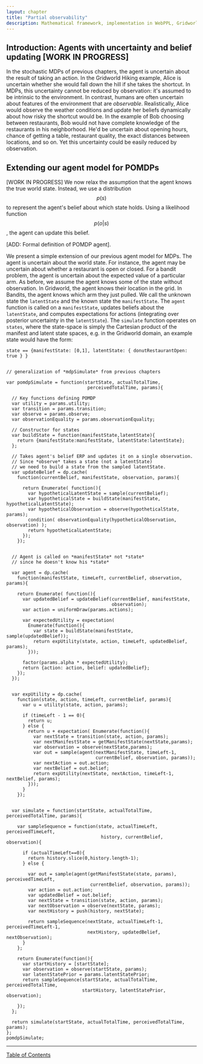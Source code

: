 ```yaml
---
layout: chapter
title: "Partial observability"
description: Mathematical framework, implementation in WebPPL, Gridworld and restaurants example, bandit problems.
---
```


<!--
PLAN

1. Restaurant example. Human might not know which restaurants open or full. Might not know about certain restaurants. Might not know whether the restaurants have good food or have good food often. Intuition: move around world, get observatinos from world. Update beliefs based on observations, enabling better choices. Working backwards, when simulating sequences of actions, take into account possible observations and better decisions that result -- i.e. VOI of certain actions. So need to model one's future belief states. 

2. Formalizing this. Basic structure same as in MDP gridworld. Only change is an observation function that gives a dist on observations as a function of the state (i.e. agent's position). From high level, formalize as agent being uncertain about which state it is in. For instance, it might be uncertain about its location in the world and uncertain about whether a restaurant is current open or closed. Agent then receives obserations. E.g. it gets to observe its location (even if location depends on stochastic transitions). It observes whether a restaurant is open if it gets close enough. Formalization in AAAI paper. Update beliefs by simulating world given different starting states. (note. if the agent always gets to observe their state, then you are wasting time doing the belief update. you might as well just call them on the state. if there is uncertainty about location, which is realistic, then you get a slam style problem. you can easily get less and less confident about where you are as you take more actions. so then you can't condition on (manifestState,observation) pair because you don't know your manifestState. examlple: maybe different locations on grid have unknown reward distributions. you end up observing these rewards. but you don't know where you are on the grid. so if you then get shifted to somewhere else on the grid, you don't know where to go to get the reward you previously observed.



3. More specialized formulation. Assume that agent faces an MDP parameterized by some variables whose values are unknown. These are variables are fixed for any given decision problem. For example, whether a restaurant is present in a particular location is fixed. The mean quality of a restaurant is fixed, etc. We call the vector of these variables the latent state. Given the latent state, the MDP has its normal state, which in gridworld is the agent's location, and we have the current observation. The agent's current location is assumed to be known without any observations. We call this kind of state the manifest state. Agent program, agent is called on a manifest state, prior distribution and obseration. Computes exp U of actions by simulating future state sequences given different possible latent states, with dist on latent states the posterior given the current observation. To simulate the world containing this agent, the world takes a state ==df {manifestState: [0,1], latentState:{donutSouthOpen: false, noodleShopOpen: true}}. The transition function and utility function depend on both the manifest and latentState. For example, if a restaurant exists, it will yield some utility and be terminal. Observations also depend on both. -->
 
## Introduction: Agents with uncertainty and belief updating [WORK IN PROGRESS]

In the stochastic MDPs of previous chapters, the agent is uncertain about the result of taking an action. In the Gridworld Hiking example, Alice is uncertain whether she would fall down the hill if she takes the shortcut. In MDPs, this uncertainty cannot be reduced by observation: it's assumed to be intrinsic to the environment. In contrast, humans are often uncertain about features of the environment that are *observable*. Realistically, Alice would observe the weather conditions and update her beliefs dynamically about how risky the shortcut would be. In the example of Bob choosing between restaurants, Bob would not have complete knowledge of the restaurants in his neighborhood. He'd be uncertain about opening hours, chance of getting a table, restaurant quality, the exact distances between locations, and so on. Yet this uncertainty could be easily reduced by observation. 

## Extending our agent model for POMDPs
[WORK IN PROGRESS]
We now relax the assumption that the agent knows the true world state. Instead, we use a distribution $$p(s)$$ to represent the agent's belief about which state holds. Using a likelihood function $$p(o|s)$$, the agent can update this belief.

[ADD: Formal definition of POMDP agent].

We present a simple extension of our previous agent model for MDPs. The agent is uncertain about the world state. For instance, the agent may be uncertain about whether a restaurant is open or closed. For a bandit problem, the agent is uncertain about the expected value of a particular arm. As before, we assume the agent knows some of the state without observation. In Gridworld, the agent knows their location in the grid. In Bandits, the agent knows which arm they just pulled. We call the unknown state the `latentState` and the known state the `manifestState`. The `agent` function is called on a `manifestState`, updates beliefs about the `latentState`, and computes expectations for actions (integrating over posterior uncertainty in the `latentState`). The `simulate` function operates on `states`, where the state-space is simply the Cartesian product of the manifest and latent state spaces, e.g. in the Gridworld domain, an example state would have the form:

`state == {manifestState: [0,1], latentState: { donutRestaurantOpen: true } }`

~~~~

// generalization of *mdpSimulate* from previous chapters

var pomdpSimulate = function(startState, actualTotalTime, 
                              perceivedTotalTime, params){

  // Key functions defining POMDP
  var utility = params.utility;
  var transition = params.transition;
  var observe = params.observe;
  var observationEquality = params.observationEquality;

  // Constructor for states
  var buildState = function(manifestState,latentState){
    return {manifestState:manifestState, latentState:latentState};
  };

  // Takes agent's belief ERP and updates it on a single observation.
  // Since *observe* takes a state (not a latentState) 
  // we need to build a state from the sampled latentState. 
  var updateBelief = dp.cache(
    function(currentBelief, manifestState, observation, params){

      return Enumerate( function(){
        var hypotheticalLatentState = sample(currentBelief);
        var hypotheticalState = buildState(manifestState, hypotheticalLatentState);
        var hypotheticalObservation = observe(hypotheticalState, params);
        condition( observationEquality(hypotheticalObservation, observation) );
        return hypotheticalLatentState;
      });
    });
  

  // Agent is called on *manifestState* not *state* 
  // since he doesn't know his *state*
  
  var agent = dp.cache( 
    function(manifestState, timeLeft, currentBelief, observation, params){
    
    return Enumerate( function(){
      var updatedBelief = updateBelief(currentBelief, manifestState,
                                       observation);
      var action = uniformDraw(params.actions);
      
      var expectedUtility = expectation(
        Enumerate(function(){
          var state = buildState(manifestState, sample(updatedBelief));
          return expUtility(state, action, timeLeft, updatedBelief, params);   
        }));
      
      factor(params.alpha * expectedUtility);
      return {action: action, belief: updatedBelief};
    });
  });
  
  
  var expUtility = dp.cache(
    function(state, action, timeLeft, currentBelief, params){ 
      var u = utility(state, action, params);
      
      if (timeLeft - 1 == 0){
        return u;
      } else {                     
        return u + expectation( Enumerate(function(){
          var nextState = transition(state, action, params);
          var nextManifestState = getManifestState(nextState,params);
          var observation = observe(nextState,params);
          var out = sample(agent(nextManifestState, timeLeft-1, 
                                 currentBelief, observation, params));
          var nextAction = out.action;
          var nextBelief = out.belief;
          return expUtility(nextState, nextAction, timeLeft-1, nextBelief, params);
        }));
      }                      
    });
  

  var simulate = function(startState, actualTotalTime, perceivedTotalTime, params){
    
    var sampleSequence = function(state, actualTimeLeft, perceivedTimeLeft, 
                                   history, currentBelief, observation){
      
      if (actualTimeLeft==0){
        return history.slice(0,history.length-1);
      } else {
        
        var out = sample(agent(getManifestState(state, params), perceivedTimeLeft,
                               currentBelief, observation, params));
        var action = out.action;
        var updatedBelief = out.belief;
        var nextState = transition(state, action, params);
        var nextObservation = observe(nextState, params);
        var nextHistory = push(history, nextState);
        
        return sampleSequence(nextState, actualTimeLeft-1, perceivedTimeLeft-1, 
                              nextHistory, updatedBelief, nextObservation);
      }
    };
    
    return Enumerate(function(){    
      var startHistory = [startState];
      var observation = observe(startState, params);
      var latentStatePrior = params.latentStatePrior;
      return sampleSequence(startState, actualTotalTime, perceivedTotalTime, 
                            startHistory, latentStatePrior, observation);
      
    });                 
  };
  
  return simulate(startState, actualTotalTime, perceivedTotalTime, params);
};
pomdpSimulate;
~~~~



--------------

[Table of Contents](/)
